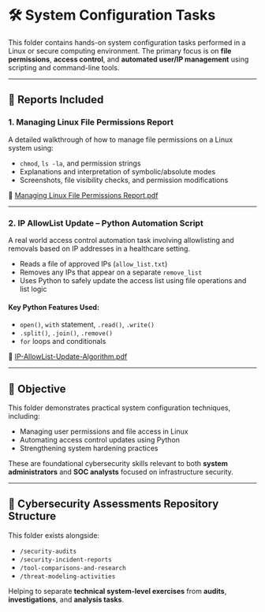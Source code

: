 # 🛠️ System Configuration Tasks

This folder contains hands-on system configuration tasks performed in a Linux or secure computing environment. The primary focus is on **file permissions**, **access control**, and **automated user/IP management** using scripting and command-line tools.

---

## 📄 Reports Included

### 1. **Managing Linux File Permissions Report**
A detailed walkthrough of how to manage file permissions on a Linux system using:
- `chmod`, `ls -la`, and permission strings
- Explanations and interpretation of symbolic/absolute modes
- Screenshots, file visibility checks, and permission modifications

📄 [Managing Linux File Permissions Report.pdf](./Managing%20Linux%20File%20Permissions%20Report.pdf)

---

### 2. **IP AllowList Update – Python Automation Script**
A real world access control automation task involving allowlisting and removals based on IP addresses in a healthcare setting.

- Reads a file of approved IPs (`allow_list.txt`)
- Removes any IPs that appear on a separate `remove_list`
- Uses Python to safely update the access list using file operations and list logic

#### Key Python Features Used:
- `open()`, `with` statement, `.read()`, `.write()`
- `.split()`, `.join()`, `.remove()`
- `for` loops and conditionals

📄 [IP-AllowList-Update-Algorithm.pdf](./IP-AllowList-Update-Algorithm.pdf)

---

## 🎯 Objective

This folder demonstrates practical system configuration techniques, including:

- Managing user permissions and file access in Linux
- Automating access control updates using Python
- Strengthening system hardening practices

These are foundational cybersecurity skills relevant to both **system administrators** and **SOC analysts** focused on infrastructure security.

---

## 📁 Cybersecurity Assessments Repository Structure

This folder exists alongside:

- `/security-audits`
- `/security-incident-reports`
- `/tool-comparisons-and-research`
- `/threat-modeling-activities`

Helping to separate **technical system-level exercises** from **audits**, **investigations**, and **analysis tasks**.
